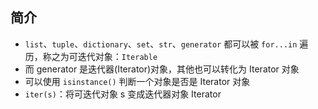 ## 简介

+ `list`、`tuple`、`dictionary`、`set`、`str`、`generator` 都可以被 `for...in` 遍历，称之为可迭代对象：`Iterable`
+ 而 generator 是迭代器(Iterator)对象，其他也可以转化为 Iterator 对象
+ 可以使用 `isinstance()` 判断一个对象是否是 Iterator 对象
+ `iter(s)`：将可迭代对象 s 变成迭代器对象 Iterator